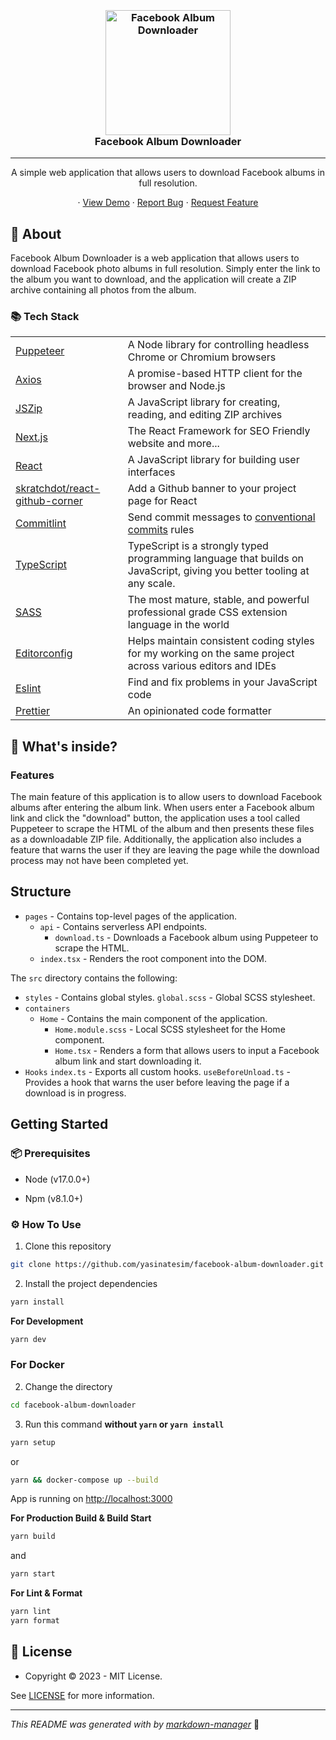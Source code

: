<h3 align="center">
  <br />
   <a  href="https://github.com/yasinatesim/facebook-album-downloader"><img src="https://yasinates.com/facebook-album-downloader.png" alt="Facebook Album Downloader" width="200" /></a>
  <br />
Facebook Album Downloader
  <br />
</h3>

<hr />

<p  align="center">A simple web application that allows users to download Facebook albums in full resolution.</p>

<p align="center">
· <a  href="https://facebook-album-downloader.yasinatesim.vercel.app/">View Demo</a>
  · <a href="https://github.com/yasinatesim/facebook-album-downloader/issues">Report Bug</a>
  · <a href="https://github.com/yasinatesim/facebook-album-downloader/issues">Request Feature</a>
</p>


## 📖 About

Facebook Album Downloader is a web application that allows users to download Facebook photo albums in full resolution. Simply enter the link to the album you want to download, and the application will create a ZIP archive containing all photos from the album.

### 📚 Tech Stack

<table>
</tr>
  <tr>
  <td><a href="https://pptr.dev/">Puppeteer</a></td>
  <td>A Node library for controlling headless Chrome or Chromium browsers</td>
</tr>
<tr>
  <td><a href="https://axios-http.com/">Axios</a></td>
  <td>A promise-based HTTP client for the browser and Node.js</td>
</tr>
<tr>
  <td><a href="https://www.npmjs.com/package/jszip">JSZip</a></td>
  <td>A JavaScript library for creating, reading, and editing ZIP archives</td>
  <tr>
    <td><a href="https://nextjs.org/">Next.js</a></td>
    <td>The React Framework for SEO Friendly website and more...</td>
  </tr>
  <tr>
  <td><a href="https://reactjs.org/">React</a></td>
  <td>A JavaScript library for building user interfaces</td>
</tr>
 <tr>
    <td> <a href="https://github.com/skratchdot/react-github-corner">skratchdot/react-github-corner</a></td>
    <td>Add a Github banner to your project page for React</td>
  </tr>
  <tr>
    <td> <a href="https://github.com/conventional-changelog/commitlint">Commitlint</a></td>
    <td>Send commit messages to <a href="https://www.conventionalcommits.org/en/v1.0.0/">conventional commits</a> rules</td>
  </tr>
  <tr>
    <td><a href="https://www.typescriptlang.org/">TypeScript</a></td>
    <td>TypeScript is a strongly typed programming language that builds on JavaScript, giving you better tooling at any scale.</td>
  </tr>
  <tr>
    <td><a href="https://sass-lang.com/">SASS</a></td>
    <td>The most mature, stable, and powerful professional grade CSS extension language in the world</td>
  </tr>
  <tr>
    <td><a href="https://editorconfig.org/">Editorconfig</a></td>
    <td>Helps maintain consistent coding styles for my working on the same project across various editors and IDEs</td>
  </tr>
  <tr>
    <td><a href="https://eslint.org/">Eslint</a></td>
    <td>Find and fix problems in your JavaScript code</td>
  </tr>
  <tr>
    <td><a href="https://prettier.io/">Prettier</a></td>
    <td>An opinionated code formatter</td>
  </tr>
</table>

## 🧐 What's inside?

### Features

The main feature of this application is to allow users to download Facebook albums after entering the album link. When users enter a Facebook album link and click the "download" button, the application uses a tool called Puppeteer to scrape the HTML of the album and then presents these files as a downloadable ZIP file. Additionally, the application also includes a feature that warns the user if they are leaving the page while the download process may not have been completed yet.

## Structure

  - `pages` - Contains top-level pages of the application.
    - `api` - Contains serverless API endpoints.
      - `download.ts` - Downloads a Facebook album using Puppeteer to scrape the HTML.
    - `index.tsx` - Renders the root component into the DOM.

The `src` directory contains the following:
  - `styles` - Contains global styles.
    `global.scss` - Global SCSS stylesheet.
  - `containers`
    - `Home` - Contains the main component of the application.
      - `Home.module.scss` - Local SCSS stylesheet for the Home component.
      - `Home.tsx` - Renders a form that allows users to input a Facebook album link and start downloading it.
  - `Hooks`
    `index.ts` - Exports all custom hooks.
    `useBeforeUnload.ts` - Provides a hook that warns the user before leaving the page if a download is in progress.

## Getting Started

### 📦 Prerequisites

- Node (v17.0.0+)

- Npm (v8.1.0+)


### ⚙️ How To Use

1.  Clone this repository

```bash
git clone https://github.com/yasinatesim/facebook-album-downloader.git
```

2. Install the project dependencies

```bash
yarn install
```

**For Development**

```bash
yarn dev
```

### For Docker

2. Change the directory

```bash
cd facebook-album-downloader
```

3. Run this command **without `yarn` or `yarn install`**

```bash
yarn setup
```

or

```bash
yarn && docker-compose up --build
```

App is running on [http://localhost:3000](http://localhost:3000)

**For Production Build &amp; Build Start**

```bash
yarn build
```

and

```bash
yarn start
```

**For Lint &amp; Format**

```bash
yarn lint
yarn format
```


## 🔑 License

* Copyright © 2023 - MIT License.

See [LICENSE](https://github.com/yasinatesim/facebook-album-downloader/blob/main/LICENSE) for more information.

---

_This README was generated with by [markdown-manager](https://github.com/yasinatesim/markdown-manager)_ 🥲